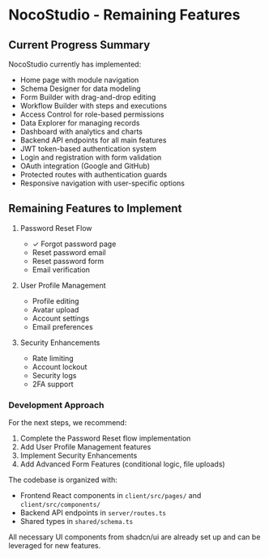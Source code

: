 
# NocoStudio - Remaining Features

## Current Progress Summary
NocoStudio currently has implemented:
- Home page with module navigation
- Schema Designer for data modeling
- Form Builder with drag-and-drop editing
- Workflow Builder with steps and executions
- Access Control for role-based permissions
- Data Explorer for managing records
- Dashboard with analytics and charts
- Backend API endpoints for all main features
- JWT token-based authentication system
- Login and registration with form validation
- OAuth integration (Google and GitHub)
- Protected routes with authentication guards
- Responsive navigation with user-specific options

## Remaining Features to Implement

1. Password Reset Flow
   - ✓ Forgot password page
   - Reset password email
   - Reset password form
   - Email verification

2. User Profile Management
   - Profile editing
   - Avatar upload
   - Account settings
   - Email preferences

3. Security Enhancements
   - Rate limiting
   - Account lockout
   - Security logs
   - 2FA support

### Development Approach
For the next steps, we recommend:

1. Complete the Password Reset flow implementation
2. Add User Profile Management features
3. Implement Security Enhancements
4. Add Advanced Form Features (conditional logic, file uploads)

The codebase is organized with:
- Frontend React components in `client/src/pages/` and `client/src/components/`
- Backend API endpoints in `server/routes.ts`
- Shared types in `shared/schema.ts`

All necessary UI components from shadcn/ui are already set up and can be leveraged for new features.
